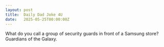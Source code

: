 ```yaml
---
layout: post
title:  Daily Dad Joke 4U
date:   2025-05-25T00:00:00Z
---
```

What do you call a group of security guards in front of a Samsung store? Guardians of the Galaxy.

